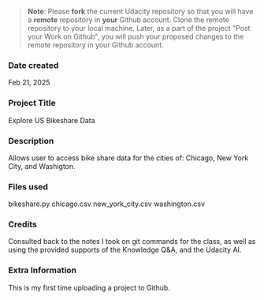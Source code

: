 >**Note**: Please **fork** the current Udacity repository so that you will have a **remote** repository in **your** Github account. Clone the remote repository to your local machine. Later, as a part of the project "Post your Work on Github", you will push your proposed changes to the remote repository in your Github account.

### Date created
Feb 21, 2025

### Project Title
Explore US Bikeshare Data

### Description
Allows user to access bike share data for the cities of: Chicago, New York City, and Washigton.

### Files used
bikeshare.py
chicago.csv
new_york_city.csv
washington.csv

### Credits
Consulted back to the notes I took on git commands for the class,
as well as using the provided supports of the Knowledge Q&A, and the Udacity AI.

### Extra Information
This is my first time uploading a project to Github.

